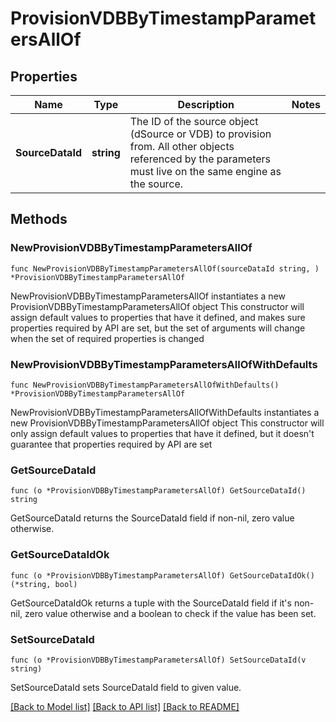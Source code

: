 # ProvisionVDBByTimestampParametersAllOf

## Properties

Name | Type | Description | Notes
------------ | ------------- | ------------- | -------------
**SourceDataId** | **string** | The ID of the source object (dSource or VDB) to provision from. All other objects referenced by the parameters must live on the same engine as the source. | 

## Methods

### NewProvisionVDBByTimestampParametersAllOf

`func NewProvisionVDBByTimestampParametersAllOf(sourceDataId string, ) *ProvisionVDBByTimestampParametersAllOf`

NewProvisionVDBByTimestampParametersAllOf instantiates a new ProvisionVDBByTimestampParametersAllOf object
This constructor will assign default values to properties that have it defined,
and makes sure properties required by API are set, but the set of arguments
will change when the set of required properties is changed

### NewProvisionVDBByTimestampParametersAllOfWithDefaults

`func NewProvisionVDBByTimestampParametersAllOfWithDefaults() *ProvisionVDBByTimestampParametersAllOf`

NewProvisionVDBByTimestampParametersAllOfWithDefaults instantiates a new ProvisionVDBByTimestampParametersAllOf object
This constructor will only assign default values to properties that have it defined,
but it doesn't guarantee that properties required by API are set

### GetSourceDataId

`func (o *ProvisionVDBByTimestampParametersAllOf) GetSourceDataId() string`

GetSourceDataId returns the SourceDataId field if non-nil, zero value otherwise.

### GetSourceDataIdOk

`func (o *ProvisionVDBByTimestampParametersAllOf) GetSourceDataIdOk() (*string, bool)`

GetSourceDataIdOk returns a tuple with the SourceDataId field if it's non-nil, zero value otherwise
and a boolean to check if the value has been set.

### SetSourceDataId

`func (o *ProvisionVDBByTimestampParametersAllOf) SetSourceDataId(v string)`

SetSourceDataId sets SourceDataId field to given value.



[[Back to Model list]](../README.md#documentation-for-models) [[Back to API list]](../README.md#documentation-for-api-endpoints) [[Back to README]](../README.md)


